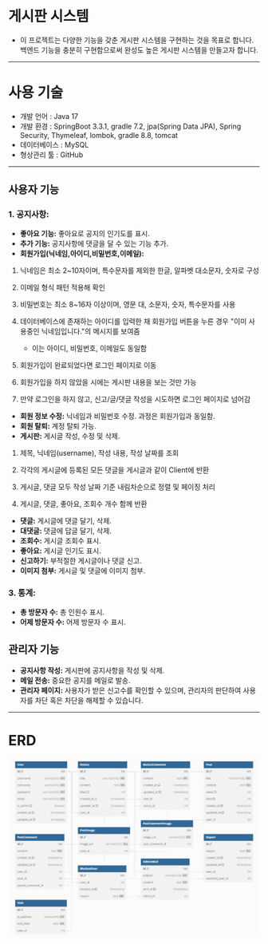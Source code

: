 # 게시판 시스템
* 이 프로젝트는 다양한 기능을 갖춘 게시판 시스템을 구현하는 것을 목표로 합니다. 백엔드 기능을 충분히 구현함으로써 완성도 높은 게시판 시스템을 만들고자 합니다.
---
# 사용 기술
* 개발 언어 : Java 17
* 개발 환경 : SpringBoot 3.3.1, gradle 7.2, jpa(Spring Data JPA), Spring Security, Thymeleaf, lombok, gradle 8.8, tomcat
* 데이터베이스 : MySQL
* 형상관리 툴 : GitHub
---
## 사용자 기능
### 1. 공지사항:
* __좋아요 기능:__ 좋아요로 공지의 인기도를 표시.
* __추가 기능:__ 공지사항에 댓글을 달 수 있는 기능 추가.
* **회원가입(닉네임,아이디,비밀번호,이메일):** 
  
1. 닉네임은 최소 2~10자이며, 특수문자를 제외한 한글, 알파벳 대소문자, 숫자로 구성

2. 이메일 형식 패턴 적용해 확인 

3. 비밀번호는 최소 8~16자 이상이며, 영문 대, 소문자, 숫자, 특수문자를 사용

4. 데이터베이스에 존재하는 아이디를 입력한 채 회원가입 버튼을 누른 경우 "이미 사용중인 닉네임입니다."의 메시지를 보여줌
     - 이는 아이디, 비밀번호, 이메일도 동일함

5. 회원가입이 완료되었다면 로그인 페이지로 이동
6. 회원가입을 하지 않았을 시에는 게시판 내용을 보는 것만 가능
7. 만약 로그인을 하지 않고, 신고/글/댓글 작성을 시도하면 로그인 페이지로 넘어감

* __회원 정보 수정:__ 닉네임과 비밀번호 수정. 과정은 회원가입과 동일함.
* __회원 탈퇴:__ 계정 탈퇴 가능.
* __게시판:__ 게시글 작성, 수정 및 삭제.

1. 제목, 닉네임(username), 작성 내용, 작성 날짜를 조회
  
2. 각각의 게시글에 등록된 모든 댓글을 게시글과 같이 Client에 반환
  
3. 게시글, 댓글 모두 작성 날짜 기준 내림차순으로 정렬 및 페이징 처리

4. 게시글, 댓글, 좋아요, 조회수 개수 함께 반환

* __댓글:__ 게시글에 댓글 달기, 삭제.
* __대댓글:__ 댓글에 답글 달기, 삭제.
* __조회수:__ 게시글 조회수 표시.
* __좋아요:__ 게시글 인기도 표시.
* __신고하기:__ 부적절한 게시글이나 댓글 신고.
* __이미지 첨부:__ 게시글 및 댓글에 이미지 첨부.
### 3. 통계:
* __총 방문자 수:__ 총 인원수 표시.
* __어제 방문자 수:__ 어제 방문자 수 표시.
## 관리자 기능
* __공지사항 작성:__ 게시판에 공지사항을 작성 및 삭제.
* __메일 전송:__ 중요한 공지를 메일로 발송.
* __관리자 페이지:__ 사용자가 받은 신고수를 확인할 수 있으며, 관리자의 판단하여 사용자를 차단 혹은 차단을 해제할 수 있습니다.
---
# ERD
![ERD파일](https://github.com/seungh22/BoardProject/blob/master/Board_ERD.png)
